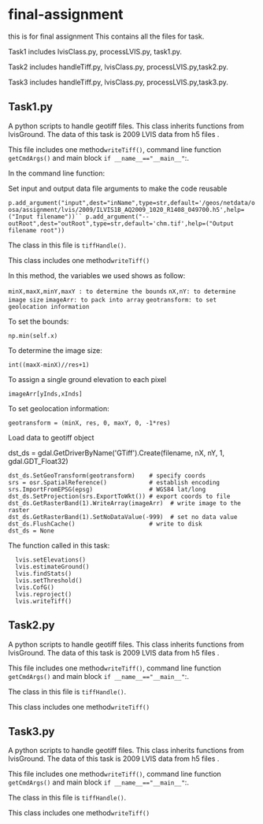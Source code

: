 # final-assignment
this is for final assignment
This contains all the files for task.  

Task1 includes lvisClass.py, processLVIS.py, task1.py. 

Task2 includes handleTiff.py, lvisClass.py, processLVIS.py,task2.py.

Task3 includes handleTiff.py, lvisClass.py, processLVIS.py,task3.py.



## Task1.py

A python scripts to handle geotiff files. This class inherits functions from lvisGround.  The data of this task is 2009 LVIS data from h5 files .

This file includes one method`writeTiff()`, command line function `getCmdArgs()` and main block `if __name__=="__main__"`:.

In the command line function:

Set input and output data file arguments to make the code reusable

`p.add_argument("input",dest="inName",type=str,default='/geos/netdata/oosa/assignment/lvis/2009/ILVIS1B_AQ2009_1020_R1408_049700.h5',help=("Input filename"))``
p.add_argument("--outRoot",dest="outRoot",type=str,default='chm.tif',help=("Output filename root"))`

The class in this file  is `tiffHandle()`.

This class includes one method`writeTiff()`

In this method,  the variables we used shows as follow:

`minX,maxX,minY,maxY : to determine the bounds`
`nX,nY: to determine image size`
`imageArr: to pack into array`
`geotransform: to set geolocation information`

To set the bounds:

 `np.min(self.x)`

To determine the image size:

 `int((maxX-minX)//res+1)`

To assign a single ground elevation to each pixel

`imageArr[yInds,xInds]`

To set geolocation information:

`geotransform = (minX, res, 0, maxY, 0, -1*res)`

Load data to geotiff object

   dst_ds = gdal.GetDriverByName('GTiff').Create(filename, nX, nY, 1, gdal.GDT_Float32)

    dst_ds.SetGeoTransform(geotransform)    # specify coords
    srs = osr.SpatialReference()            # establish encoding
    srs.ImportFromEPSG(epsg)                # WGS84 lat/long
    dst_ds.SetProjection(srs.ExportToWkt()) # export coords to file
    dst_ds.GetRasterBand(1).WriteArray(imageArr)  # write image to the raster
    dst_ds.GetRasterBand(1).SetNoDataValue(-999)  # set no data value
    dst_ds.FlushCache()                     # write to disk
    dst_ds = None

The function called in this task:

      lvis.setElevations()   
      lvis.estimateGround()
      lvis.findStats()
      lvis.setThreshold()
      lvis.CofG()
      lvis.reproject()
      lvis.writeTiff()

## Task2.py

A python scripts to handle geotiff files. This class inherits functions from lvisGround.  The data of this task is 2009 LVIS data from h5 files .

This file includes one method`writeTiff()`, command line function `getCmdArgs()` and main block `if __name__=="__main__"`:.

The class in this file  is `tiffHandle()`.

This class includes one method`writeTiff()`

## Task3.py

A python scripts to handle geotiff files. This class inherits functions from lvisGround.  The data of this task is 2009 LVIS data from h5 files .

This file includes one method`writeTiff()`, command line function `getCmdArgs()` and main block `if __name__=="__main__"`:.

The class in this file  is `tiffHandle()`.

This class includes one method`writeTiff()`

